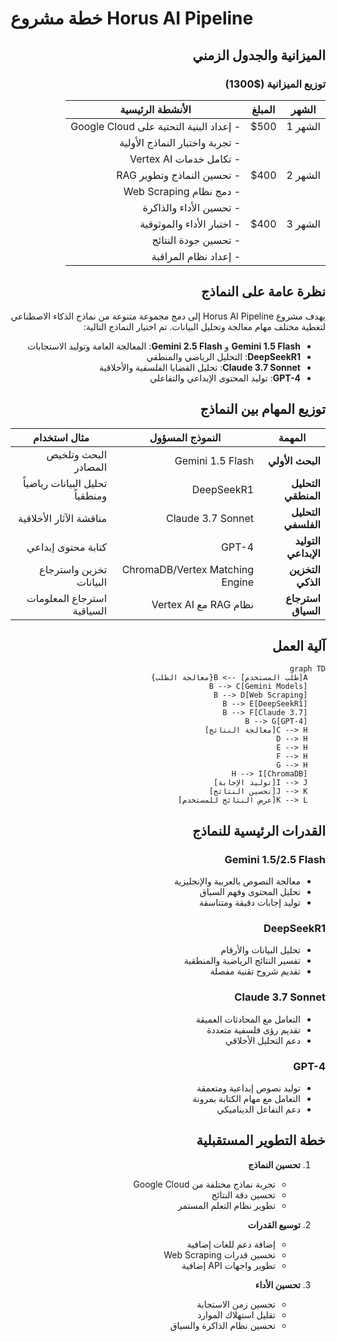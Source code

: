 # خطة مشروع Horus AI Pipeline

<div dir="rtl">

## الميزانية والجدول الزمني

### توزيع الميزانية ($1300)
| الشهر | المبلغ | الأنشطة الرئيسية |
|--------|---------|-------------------|
| الشهر 1 | $500 | - إعداد البنية التحتية على Google Cloud
        | | - تجربة واختبار النماذج الأولية
        | | - تكامل خدمات Vertex AI |
| الشهر 2 | $400 | - تحسين النماذج وتطوير RAG
        | | - دمج نظام Web Scraping
        | | - تحسين الأداء والذاكرة |
| الشهر 3 | $400 | - اختبار الأداء والموثوقية
        | | - تحسين جودة النتائج
        | | - إعداد نظام المراقبة |

## نظرة عامة على النماذج

يهدف مشروع Horus AI Pipeline إلى دمج مجموعة متنوعة من نماذج الذكاء الاصطناعي لتغطية مختلف مهام معالجة وتحليل البيانات. تم اختيار النماذج التالية:

- **Gemini 1.5 Flash** و **Gemini 2.5 Flash**: المعالجة العامة وتوليد الاستجابات
- **DeepSeekR1**: التحليل الرياضي والمنطقي
- **Claude 3.7 Sonnet**: تحليل القضايا الفلسفية والأخلاقية
- **GPT-4**: توليد المحتوى الإبداعي والتفاعلي

## توزيع المهام بين النماذج

| المهمة | النموذج المسؤول | مثال استخدام |
|---------|-----------------|----------------|
| **البحث الأولي** | Gemini 1.5 Flash | البحث وتلخيص المصادر |
| **التحليل المنطقي** | DeepSeekR1 | تحليل البيانات رياضياً ومنطقياً |
| **التحليل الفلسفي** | Claude 3.7 Sonnet | مناقشة الآثار الأخلاقية |
| **التوليد الإبداعي** | GPT-4 | كتابة محتوى إبداعي |
| **التخزين الذكي** | ChromaDB/Vertex Matching Engine | تخزين واسترجاع البيانات |
| **استرجاع السياق** | نظام RAG مع Vertex AI | استرجاع المعلومات السياقية |

## آلية العمل

```mermaid
graph TD
    A[طلب المستخدم] --> B{معالجة الطلب}
    B --> C[Gemini Models]
    B --> D[Web Scraping]
    B --> E[DeepSeekR1]
    B --> F[Claude 3.7]
    B --> G[GPT-4]
    C --> H[معالجة النتائج]
    D --> H
    E --> H
    F --> H
    G --> H
    H --> I[ChromaDB]
    I --> J[توليد الإجابة]
    J --> K[تحسين النتائج]
    K --> L[عرض النتائج للمستخدم]
```

## القدرات الرئيسية للنماذج

### Gemini 1.5/2.5 Flash
- معالجة النصوص بالعربية والإنجليزية
- تحليل المحتوى وفهم السياق
- توليد إجابات دقيقة ومتناسقة

### DeepSeekR1
- تحليل البيانات والأرقام
- تفسير النتائج الرياضية والمنطقية
- تقديم شروح تقنية مفصلة

### Claude 3.7 Sonnet
- التعامل مع المحادثات العميقة
- تقديم رؤى فلسفية متعددة
- دعم التحليل الأخلاقي

### GPT-4
- توليد نصوص إبداعية ومتعمقة
- التعامل مع مهام الكتابة بمرونة
- دعم التفاعل الديناميكي

## خطة التطوير المستقبلية

1. **تحسين النماذج**
   - تجربة نماذج مختلفة من Google Cloud
   - تحسين دقة النتائج
   - تطوير نظام التعلم المستمر

2. **توسيع القدرات**
   - إضافة دعم للغات إضافية
   - تحسين قدرات Web Scraping
   - تطوير واجهات API إضافية

3. **تحسين الأداء**
   - تحسين زمن الاستجابة
   - تقليل استهلاك الموارد
   - تحسين نظام الذاكرة والسياق

</div>
